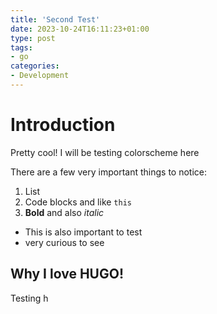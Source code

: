 ```yaml
---
title: 'Second Test'
date: 2023-10-24T16:11:23+01:00
type: post
tags:
- go
categories:
- Development
---
```


# Introduction
Pretty cool! I will be testing colorscheme here

There are a few very important things to notice:
1. List
2. Code blocks and like `this`
3. **Bold** and also *italic*

- This is also important to test
- very curious to see

## Why I love HUGO!
Testing h

